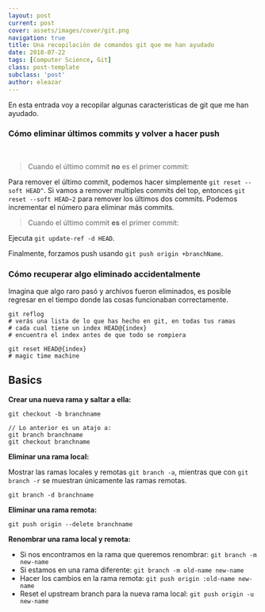 ```yaml
---
layout: post
current: post
cover: assets/images/cover/git.png
navigation: true
title: Una recopilación de comandos git que me han ayudado
date: 2018-07-22
tags: [Computer Science, Git]
class: post-template
subclass: 'post'
author: eleazar
---
```


En esta entrada voy a recopilar algunas caracteristicas de git que me han ayudado.

### Cómo eliminar últimos commits y volver a hacer push

<br>

> Cuando el último commit **no** es el primer commit:

Para remover el último commit, podemos hacer simplemente `git reset --soft HEAD^`. Si vamos a remover multiples commits del top, entonces `git reset --soft HEAD~2` para remover los últimos dos commits. Podemos incrementar el número para eliminar más commits.

> Cuando el último commit **es** el primer commit:

Ejecuta `git update-ref -d HEAD`.

Finalmente, forzamos push usando `git push origin +branchName`.

### Cómo recuperar algo eliminado accidentalmente

Imagina que algo raro pasó y archivos fueron eliminados, es posible regresar en el tiempo donde las cosas funcionaban correctamente.

```
git reflog
# verás una lista de lo que has hecho en git, en todas tus ramas
# cada cual tiene un index HEAD@{index}
# encuentra el index antes de que todo se rompiera

git reset HEAD@{index}
# magic time machine
```

## Basics

**Crear una nueva rama y saltar a ella:**

```
git checkout -b branchname

// Lo anterior es un atajo a:
git branch branchname
git checkout branchname
```

**Eliminar una rama local:**

Mostrar las ramas locales y remotas `git branch -a`, mientras que con `git branch -r` se muestran únicamente las ramas remotas.

```
git branch -d branchname
```

**Eliminar una rama remota:**

```
git push origin --delete branchname
```

**Renombrar una rama local y remota:**

- Si nos encontramos en la rama que queremos renombrar: `git branch -m new-name`
- Si estamos en una rama diferente: `git branch -m old-name new-name`
- Hacer los cambios en la rama remota: `git push origin :old-name new-name`
- Reset el upstream branch para la nueva rama local: `git push origin -u new-name`

